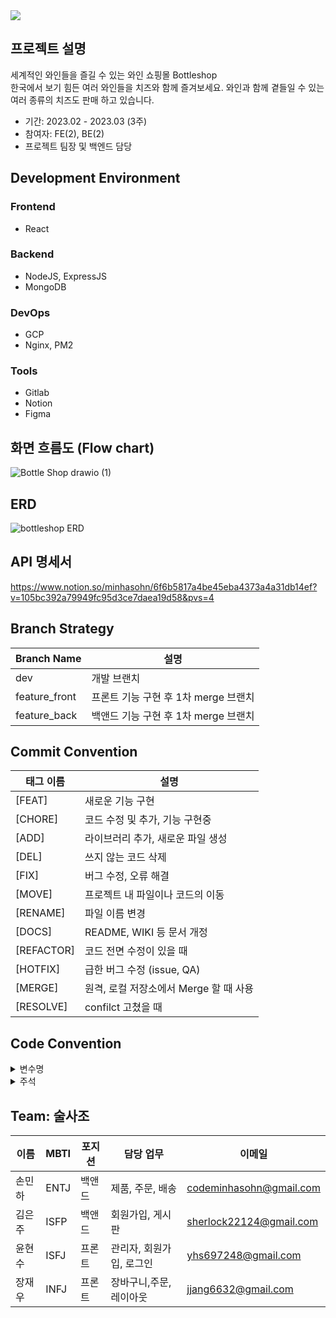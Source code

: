 <img src="https://capsule-render.vercel.app/api?type=waving&color=845EC2&height=300&section=header&text=Bottle%20Shop&fontSize=90" />

## 프로젝트 설명

세계적인 와인들을 즐길 수 있는 와인 쇼핑몰 Bottleshop </br>
한국에서 보기 힘든 여러 와인들을 치즈와 함께 즐겨보세요. 와인과 함께 곁들일 수 있는 여러 종류의 치즈도 판매 하고 있습니다.
- 기간: 2023.02 - 2023.03 (3주)
- 참여자: FE(2), BE(2)
- 프로젝트 팀장 및 백엔드 담당

## Development Environment
### Frontend
- React
### Backend
- NodeJS, ExpressJS
- MongoDB
### DevOps
- GCP
- Nginx, PM2
### Tools
- Gitlab
- Notion
- Figma

## 화면 흐름도 (Flow chart)
![Bottle Shop drawio (1)](https://user-images.githubusercontent.com/86749331/228192210-5fc48bf1-4228-4994-8d99-fc7c955baf7a.png)

## ERD
![bottleshop ERD](https://user-images.githubusercontent.com/86749331/228188329-e8f32789-781a-4422-8366-09abd5995f64.png)

## API 명세서
https://www.notion.so/minhasohn/6f6b5817a4be45eba4373a4a31db14ef?v=105bc392a79949fc95d3ce7daea19d58&pvs=4

## Branch Strategy
| Branch Name   | 설명                       |
|---------------|--------------------------|
| dev           | 개발 브랜치                   |
| feature_front | 프론트 기능 구현 후 1차 merge 브랜치 |
| feature_back  | 백앤드 기능 구현 후 1차 merge 브랜치 |

## Commit Convention      
| 태그 이름 | 설명 |
| --- | --- |
| [FEAT] | 새로운 기능 구현 |
| [CHORE] | 코드 수정 및 추가, 기능 구현중 |
| [ADD] | 라이브러리 추가, 새로운 파일 생성 |
| [DEL] | 쓰지 않는 코드 삭제 |
| [FIX] | 버그 수정, 오류 해결 |
| [MOVE] | 프로젝트 내 파일이나 코드의 이동 |
| [RENAME] | 파일 이름 변경 |
| [DOCS] | README, WIKI 등 문서 개정 |
| [REFACTOR] | 코드 전면 수정이 있을 때 |
| [HOTFIX] | 급한 버그 수정 (issue, QA) |
| [MERGE] | 원격, 로컬 저장소에서 Merge 할 때 사용 |
| [RESOLVE] | confilct 고쳤을 때 |

## Code Convention
<details>
<summary>변수명</summary>
<div markdown="1"> 
      
- 변수명은 항상 Carmel Case 사용 <br>
- 함수의 경우 동사+명사 사용<br>
    - ex) getInformation()<br>
- flag 변수는 조동사 + flag 종류로 구성 ([flag 변수란?](https://m.blog.naver.com/scyan2011/221610951335))<br>
    - ex) isNum<br>
- 약어는 되도록 사용하지 않는다.
</div>
</details>

<details>
<summary>주석</summary>
<div markdown="1">   
    
- 한 줄 주석은 `//`를 사용한다.<br>
- 그 이상은 `/** */`를 사용한다.
</div>
</details>

## Team: 술사조
| 이름 | MBTI | 포지션 | 담당 업무 | 이메일 |
| --- | --- | --- | --- | --- |
| 손민하 | ENTJ | 백앤드 | 제품, 주문, 배송 | codeminhasohn@gmail.com |
| 김은주 | ISFP | 백앤드 | 회원가입, 게시판 | sherlock22124@gmail.com |
| 윤현수 | ISFJ | 프론트 | 관리자, 회원가입, 로그인  | yhs697248@gmail.com |
| 장재우 | INFJ | 프론트 | 장바구니,주문,레이아웃 | jjang6632@gmail.com |

